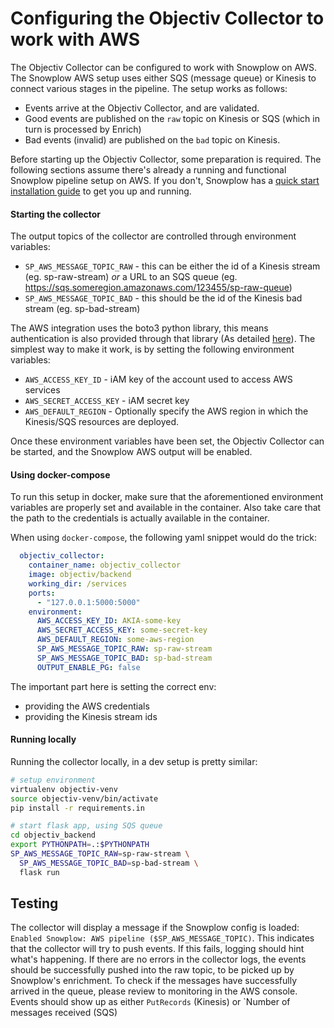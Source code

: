 # Configuring the Objectiv Collector to work with AWS
The Objectiv Collector can be configured to work with Snowplow on AWS. The Snowplow AWS setup uses either SQS 
(message queue) or Kinesis to connect various stages in the pipeline. The setup works as follows:
- Events arrive at the Objectiv Collector, and are validated.
- Good events are published on the `raw` topic on Kinesis or SQS (which in turn is processed by Enrich)
- Bad events (invalid) are published on the `bad` topic on Kinesis.

Before starting up the Objectiv Collector, some preparation is required. The following sections assume there's already
a running and functional Snowplow pipeline setup on AWS. If you don't, Snowplow has a 
[quick start installation guide](https://docs.snowplowanalytics.com/docs/open-source-quick-start/quick-start-installation-guide-on-aws/)
to get you up and running.

#### Starting the collector
The output topics of the collector are controlled through environment variables:

- `SP_AWS_MESSAGE_TOPIC_RAW` - this can be either the id of a Kinesis stream (eg. sp-raw-stream) _or_ a URL to an SQS queue (eg. https://sqs.someregion.amazonaws.com/123455/sp-raw-queue)
- `SP_AWS_MESSAGE_TOPIC_BAD` - this should be the id of the Kinesis bad stream (eg. sp-bad-stream)

The AWS integration uses the boto3 python library, this means authentication is also provided through that library 
(As detailed [here](https://boto3.amazonaws.com/v1/documentation/api/latest/guide/credentials.html)). 
The simplest way to make it work, is by setting the following environment variables:
- `AWS_ACCESS_KEY_ID` - iAM key of the account used to access AWS services
- `AWS_SECRET_ACCESS_KEY` - iAM secret key
- `AWS_DEFAULT_REGION` - Optionally specify the AWS region in which the Kinesis/SQS resources are deployed.

Once these environment variables have been set, the Objectiv Collector can be started, and the Snowplow AWS output will be enabled.

#### Using docker-compose
To run this setup in docker, make sure that the aforementioned environment variables are properly set and available in the
container. Also take care that the path to the credentials is actually available in the container.

When using `docker-compose`, the following yaml snippet would do the trick:
```yaml
  objectiv_collector:
    container_name: objectiv_collector
    image: objectiv/backend
    working_dir: /services
    ports:
      - "127.0.0.1:5000:5000"
    environment:
      AWS_ACCESS_KEY_ID: AKIA-some-key
      AWS_SECRET_ACCESS_KEY: some-secret-key
      AWS_DEFAULT_REGION: some-aws-region
      SP_AWS_MESSAGE_TOPIC_RAW: sp-raw-stream
      SP_AWS_MESSAGE_TOPIC_BAD: sp-bad-stream
      OUTPUT_ENABLE_PG: false
```

The important part here is setting the correct env:
- providing the AWS credentials
- providing the Kinesis stream ids

#### Running locally
Running the collector locally, in a dev setup is pretty similar:

```sh
# setup environment
virtualenv objectiv-venv
source objectiv-venv/bin/activate
pip install -r requirements.in

# start flask app, using SQS queue
cd objectiv_backend
export PYTHONPATH=.:$PYTHONPATH
SP_AWS_MESSAGE_TOPIC_RAW=sp-raw-stream \
  SP_AWS_MESSAGE_TOPIC_BAD=sp-bad-stream \
  flask run
```

## Testing
The collector will display a message if the Snowplow config is loaded:
`Enabled Snowplow: AWS pipeline ($SP_AWS_MESSAGE_TOPIC)`.
This indicates that the collector will try to push events. If this fails, logging should hint what's happening. If there 
are no errors in the collector logs, the events should be successfully pushed into the raw topic, to be picked up by 
Snowplow's enrichment.
To check if the messages have successfully arrived in the queue, please review to monitoring in the AWS console. Events 
should show up as either `PutRecords` (Kinesis) or `Number of messages received (SQS) 